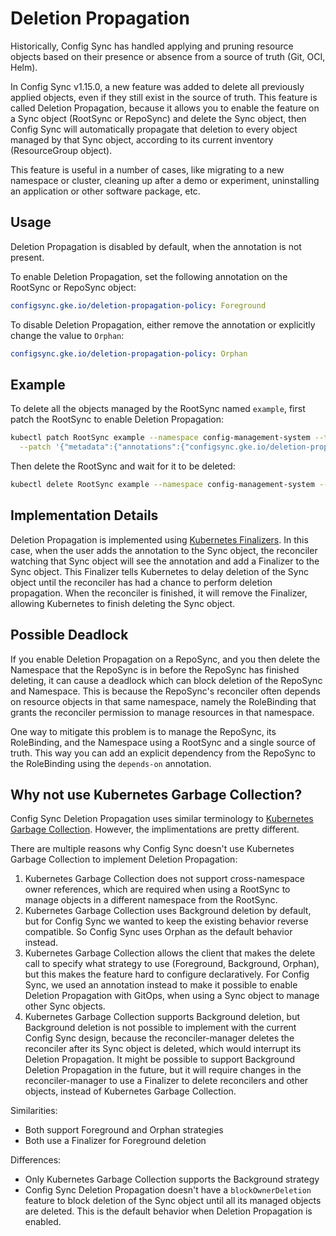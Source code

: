 # Deletion Propagation

Historically, Config Sync has handled applying and pruning resource objects
based on their presence or absence from a source of truth (Git, OCI, Helm).

In Config Sync v1.15.0, a new feature was added to delete all previously applied
objects, even if they still exist in the source of truth. This feature is
called Deletion Propagation, because it allows you to enable the feature on a
Sync object (RootSync or RepoSync) and delete the Sync object, then Config Sync
will automatically propagate that deletion to every object managed by that Sync
object, according to its current inventory (ResourceGroup object).

This feature is useful in a number of cases, like migrating to a new namespace
or cluster, cleaning up after a demo or experiment, uninstalling an application
or other software package, etc.

## Usage

Deletion Propagation is disabled by default, when the annotation is not present.

To enable Deletion Propagation, set the following annotation on the RootSync or
RepoSync object:

```yaml
configsync.gke.io/deletion-propagation-policy: Foreground
```

To disable Deletion Propagation, either remove the annotation or explicitly
change the value to `Orphan`:

```yaml
configsync.gke.io/deletion-propagation-policy: Orphan
```

## Example

To delete all the objects managed by the RootSync named `example`, first patch
the RootSync to enable Deletion Propagation:

```bash
kubectl patch RootSync example --namespace config-management-system --type merge \
  --patch '{"metadata":{"annotations":{"configsync.gke.io/deletion-propagation-policy":"Foreground"}}}'
```

Then delete the RootSync and wait for it to be deleted:

```bash
kubectl delete RootSync example --namespace config-management-system --wait
```

## Implementation Details

Deletion Propagation is implemented using
[Kubernetes Finalizers](https://kubernetes.io/docs/concepts/overview/working-with-objects/finalizers/).
In this case, when the user adds the annotation to the Sync object, the
reconciler watching that Sync object will see the annotation and add a Finalizer
to the Sync object. This Finalizer tells Kubernetes to delay deletion of the
Sync object until the reconciler has had a chance to perform deletion
propagation. When the reconciler is finished, it will remove the Finalizer,
allowing Kubernetes to finish deleting the Sync object.

## Possible Deadlock

If you enable Deletion Propagation on a RepoSync, and you then delete the
Namespace that the RepoSync is in before the RepoSync has finished deleting, it
can cause a deadlock which can block deletion of the RepoSync and Namespace.
This is because the RepoSync's reconciler often depends on resource objects in
that same namespace, namely the RoleBinding that grants the reconciler
permission to manage resources in that namespace.

One way to mitigate this problem is to manage the RepoSync, its RoleBinding,
and the Namespace using a RootSync and a single source of truth. This way you
can add an explicit dependency from the RepoSync to the RoleBinding using the
`depends-on` annotation.

## Why not use Kubernetes Garbage Collection?

Config Sync Deletion Propagation uses similar terminology to
[Kubernetes Garbage Collection](https://kubernetes.io/docs/concepts/architecture/garbage-collection/).
However, the implimentations are pretty different.

There are multiple reasons why Config Sync doesn't use Kubernetes Garbage
Collection to implement Deletion Propagation:
1. Kubernetes Garbage Collection does not support cross-namespace owner
    references, which are required when using a RootSync to manage objects in
    a different namespace from the RootSync.
2. Kubernetes Garbage Collection uses Background deletion by default, but for
    Config Sync we wanted to keep the existing behavior reverse compatible.
    So Config Sync uses Orphan as the default behavior instead.
3. Kubernetes Garbage Collection allows the client that makes the delete call
    to specify what strategy to use (Foreground, Background, Orphan), but this
    makes the feature hard to configure declaratively. For Config Sync, we
    used an annotation instead to make it possible to enable Deletion
    Propagation with GitOps, when using a Sync object to manage other Sync
    objects.
4. Kubernetes Garbage Collection supports Background deletion, but Background
    deletion is not possible to implement with the current Config Sync design,
    because the reconciler-manager deletes the reconciler after its Sync object
    is deleted, which would interrupt its Deletion Propagation. It might be
    possible to support Background Deletion Propagation in the future, but it
    will require changes in the reconciler-manager to use a Finalizer to delete
    reconcilers and other objects, instead of Kubernetes Garbage Collection.

Similarities:
- Both support Foreground and Orphan strategies
- Both use a Finalizer for Foreground deletion

Differences:
- Only Kubernetes Garbage Collection supports the Background strategy
- Config Sync Deletion Propagation doesn't have a `blockOwnerDeletion` feature
    to block deletion of the Sync object until all its managed objects are
    deleted. This is the default behavior when Deletion Propagation is enabled. 
